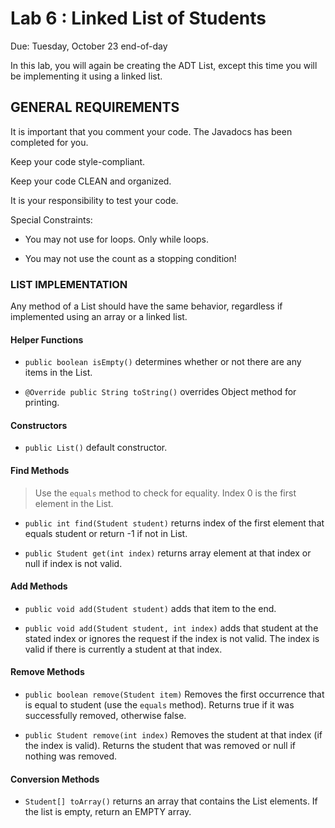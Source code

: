 # Lab 6 : Linked List of Students

Due: Tuesday, October 23 end-of-day

In this lab, you will again be creating the ADT List, except this time you will be implementing it using a linked list.

## GENERAL REQUIREMENTS

It is important that you comment your code. The Javadocs has been completed for you.

Keep your code style-compliant.

Keep your code CLEAN and organized.

It is your responsibility to test your code.

Special Constraints:

- You may not use for loops. Only while loops.

- You may not use the count as a stopping condition!

### LIST IMPLEMENTATION

Any method of a List should have the same behavior, regardless if implemented using an array or a linked list.

#### Helper Functions

- `public boolean isEmpty()` determines whether or not there are any items in the List.

- `@Override public String toString()` overrides Object method for printing.

#### Constructors

- `public List()` default constructor.

#### Find Methods

> Use the `equals` method to check for equality.
> Index 0 is the first element in the List.

- `public int find(Student student)` returns index of the first element that equals student or return -1 if not in List.

- `public Student get(int index)` returns array element at that index or null if index is not valid.

#### Add Methods

- `public void add(Student student)` adds that item to the end.

- `public void add(Student student, int index)` adds that student at the stated index or ignores the request if the index is not valid. The index is valid if there is currently a student at that index.

#### Remove Methods

- `public boolean remove(Student item)` Removes the first occurrence that is equal to student (use the `equals` method). Returns true if it was successfully removed, otherwise false.

- `public Student remove(int index)` Removes the student at that index (if the index is valid). Returns the student that was removed or null if nothing was removed.

#### Conversion Methods

- `Student[] toArray()` returns an array that contains the List elements. If the list is empty, return an EMPTY array.
